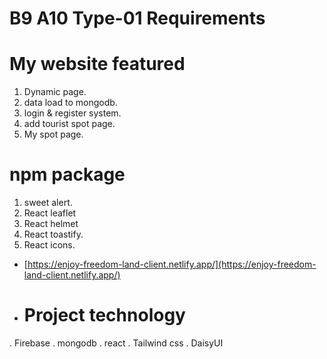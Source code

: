 # B9 A10 Type-01 Requirements

# My website featured
1. Dynamic page.
2. data load to mongodb.
3. login & register system.
4. add tourist spot page.
5. My spot page.

# npm package 
1. sweet alert.
2. React leaflet
3. React helmet
4. React toastify.
5. React icons.


- [https://enjoy-freedom-land-client.netlify.app/](https://enjoy-freedom-land-client.netlify.app/)

-  # Project technology
  . Firebase
  . mongodb
  . react
  . Tailwind css
  . DaisyUI
